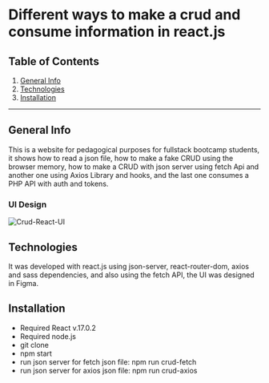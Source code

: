 Different ways to make a crud and consume information in react.js
============

## Table of Contents
1. [General Info](#general-info)
2. [Technologies](#technologies)
3. [Installation](#installation)

***
## General Info

This is a website for pedagogical purposes for fullstack bootcamp students, it shows how to read a json file, how to make a fake CRUD using the browser memory, how to make a CRUD with json server using fetch Api and another one using Axios Library and hooks, and the last one consumes a PHP API with auth and tokens.

### UI Design
![Crud-React-UI](https://user-images.githubusercontent.com/73828751/147887251-cc96092e-6ebf-47d1-974d-61814f38b6e4.jpg)

## Technologies
It was developed with react.js using json-server, react-router-dom, axios and sass dependencies, and also using the fetch API, the UI was designed in Figma. 

## Installation
- Required React v.17.0.2
- Required node.js
- git clone <repository>
- npm start
- run json server for fetch json file: npm run crud-fetch
- run json server for axios json file: npm run crud-axios
  
  
